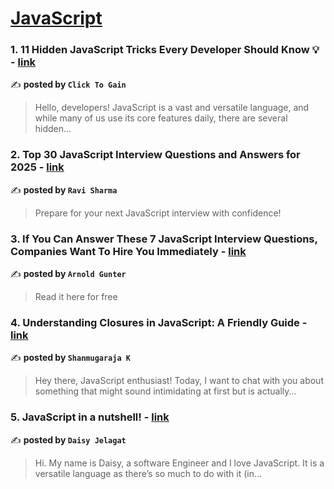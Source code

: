 
<h1><a href=https://medium.com/tag/javascript-development/recommended target="_blank" rel="noopener noreferrer">JavaScript</a></h1>
<h3>1. 11 Hidden JavaScript Tricks Every Developer Should Know 💡 - <a href="https://medium.com/@clicktogain/11-hidden-javascript-tricks-every-developer-should-know-fd4f3d854b60" target="_blank" rel="noopener noreferrer">link</a></h3>

✍️ **posted by `Click To Gain`**

<blockquote>Hello, developers! JavaScript is a vast and versatile language, and while many of us use its core features daily, there are several hidden…</blockquote>

<h3>2. Top 30 JavaScript Interview Questions and Answers for 2025 - <a href="https://medium.com/@javascriptcentric/top-30-javascript-interview-questions-and-answers-for-2024-7f1e2d1d0638" target="_blank" rel="noopener noreferrer">link</a></h3>

✍️ **posted by `Ravi Sharma`**

<blockquote>Prepare for your next JavaScript interview with confidence!</blockquote>

<h3>3. If You Can Answer These 7 JavaScript Interview Questions, Companies Want To Hire You Immediately - <a href="https://medium.com/@arnoldgunter/if-you-can-answer-these-7-javascript-interview-questions-companies-want-to-hire-you-immediately-27d30112d6d3" target="_blank" rel="noopener noreferrer">link</a></h3>

✍️ **posted by `Arnold Gunter`**

<blockquote>Read it here for free</blockquote>

<h3>4. Understanding Closures in JavaScript: A Friendly Guide - <a href="https://medium.com/@shanmugarajak92/understanding-closures-in-javascript-a-friendly-guide-6fe1aef27210" target="_blank" rel="noopener noreferrer">link</a></h3>

✍️ **posted by `Shanmugaraja K`**

<blockquote>Hey there, JavaScript enthusiast! Today, I want to chat with you about something that might sound intimidating at first but is actually…</blockquote>

<h3>5. JavaScript in a nutshell! - <a href="https://medium.com/@daisyjelagat/javascript-in-a-nutshell-669dab5b6e78" target="_blank" rel="noopener noreferrer">link</a></h3>

✍️ **posted by `Daisy Jelagat`**

<blockquote>Hi. My name is Daisy, a software Engineer and I love JavaScript. It is a versatile language as there’s so much to do with it (in…</blockquote>

